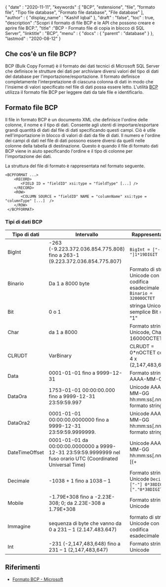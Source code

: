 {
  "date" : "2020-11-11",
  "keywords" :[ "BCP", "estensione", "file", "formato file", "Tipo file database", "Formato file database", "File database" ],
  "author" : {
    "display_name" : "Kashif Iqbal"
},
  "draft" : "false",
  "toc" : true,
  "description" :"Scopri il formato di file BCP e le API che possono creare e aprire file BCP.",
  "title" :"BCP - Formato file di copia in blocco di SQL Server",
  "linktitle" : "BCP",
  "menu" : {
    "docs" : {
      "parent" : "database"
}
},
  "lastmod" : "2020-08-12"
}

## Che cos'è un file BCP?

BCP (Bulk Copy Format) è il formato dei dati tecnici di Microsoft SQL Server che definisce le strutture dei dati per archiviare diversi valori del tipo di dati del database per l'importazione/esportazione. Il formato definisce completamente l'interpretazione di ciascuna colonna di dati in modo che l'insieme di valori specificato nel file di dati possa essere letto. L'utilità [BCP](https://learn.microsoft.com/en-us/previous-versions/sql/sql-server-2008-r2/ms162802(v=sql.105)) utilizza il formato file BCP per leggere dati da tale file e identificarlo.


## Formato file BCP

Il file in formato BCP è un documento XML che definisce l'ordine delle colonne, il nome e il tipo di dati. Consente agli utenti di importare/esportare grandi quantità di dati dal file di dati specificando questi campi. Ciò è utile nell'importazione in blocco di valori di dati da file di dati. Il numero e l'ordine dei campi di dati nel file di dati possono essere diversi da quelli nelle colonne della tabella di destinazione. Questo è quando il file di formato dati BCP viene in aiuto specificando l'ordine e il tipo di colonne per l'importazione dei dati.

La struttura del file di formato è rappresentata nel formato seguente.

```
<BCPFORMAT ...>
    <RECORD>
       <FIELD ID = "fieldID" xsi:type = "fieldType" [...] />
    </RECORD>
    <ROW>
       <COLUMN SOURCE = "fieldID" NAME = "columnName" xsi:type = "columnType" [...]  />
    </ROW>
 </BCPFORMAT>
```

### Tipi di dati BCP

|Tipo di dati|Intervallo|Rappresentazione|
---|---|---|
|BigInt|-263 (-9.223.372.036.854.775.808) fino a 263-1 (9.223.372.036.854.775.807)|`BigInt = ["-"]1*19DIGIT`|
|Binario|Da 1 a 8000 byte|Formato di stringa Unicode con codifica esadecimale `Binario = 32000OCTET`|
|Bit|0 o 1|stringa Unicode semplice Bit = "0" / "1"|
|Char|da 1 a 8000|Formato stringa Unicode, Char = 16000OCTET|
|CLRUDT|VarBinary|CLRUDT = 0*nOCTET con n = 4 x (2,147,483,647)|
|Data|0001-01-01 fino a 9999-12-31|Formato stringa AAAA-MM-GG|
|DataOra|1753-01-01 00:00:00.000 fino a 9999-12-31 23:59:59.997| Unicode AAAA-MM-GG hh:mm:ss[.nnn] formato stringa|
|DataOra2|0001-01-01 00:00:00.0000000 fino a 9999-12-31 23:59:59.9999999.| Unicode AAAA-MM-GG hh:mm:ss[.nnnnnnn] formato stringa|
|DateTimeOffset|0001-01-01 da 00:00:00.0000000 a 9999-12-31 23:59:59.9999999 nel fuso orario UTC (Coordinated Universal Time)| Unicode AAAA-MM-GG hh:mm:ss[.nnnnnnn] [{+|-}hh:mm] formato stringa|
|Decimale|-1038 + 1 fino a 1038 – 1|Formato stringa Unicode `Decimal = ["-"] 0*38DIGIT ["."0*38DIGIT]`|
|Mobile|-1.79E+308 fino a -2.23E-308; 0; da 2.23E-308 a 1.79E+308|Formato stringa Unicode|
|Immagine|sequenza di byte che vanno da 0 a 231 – 1 (2.147.483.647)|formato di stringa Unicode con codifica esadecimale|
|Int|-231 (-2,147,483,648) fino a 231 – 1 (2,147,483,647)|Formato stringa Unicode|

## Riferimenti

* [Formato BCP - Microsoft](https://learn.microsoft.com/en-us/openspecs/sql_data_portability/ms-bcp/54965c4d-34c7-400d-b970-1007984315a5)

